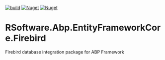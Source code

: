 [![build](https://github.com/RybalkoSoftware/RSoftware.Abp.EntityFrameworkCore.Firebird/workflows/build/badge.svg?branch=master)](https://github.com/RybalkoSoftware/RSoftware.Abp.EntityFrameworkCore.Firebird/actions?query=workflow%3Abuild)
[![Nuget](https://img.shields.io/nuget/v/RSoftware.Abp.EntityFrameworkCore.Firebird)](https://www.nuget.org/packages/RSoftware.Abp.EntityFrameworkCore.Firebird)
[![Nuget](https://img.shields.io/nuget/dt/RSoftware.Abp.EntityFrameworkCore.Firebird)](https://www.nuget.org/packages/RSoftware.Abp.EntityFrameworkCore.Firebird)

# RSoftware.Abp.EntityFrameworkCore.Firebird
Firebird database integration package for ABP Framework
